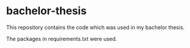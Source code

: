 # bachelor-thesis
This repository contains the code which was used in my bachelor thesis.

The packages in requirements.txt were used.
